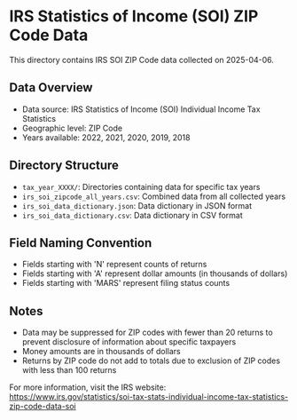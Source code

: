 # IRS Statistics of Income (SOI) ZIP Code Data

This directory contains IRS SOI ZIP Code data collected on 2025-04-06.

## Data Overview
- Data source: IRS Statistics of Income (SOI) Individual Income Tax Statistics
- Geographic level: ZIP Code
- Years available: 2022, 2021, 2020, 2019, 2018

## Directory Structure
- `tax_year_XXXX/`: Directories containing data for specific tax years
- `irs_soi_zipcode_all_years.csv`: Combined data from all collected years
- `irs_soi_data_dictionary.json`: Data dictionary in JSON format
- `irs_soi_data_dictionary.csv`: Data dictionary in CSV format

## Field Naming Convention
- Fields starting with 'N' represent counts of returns
- Fields starting with 'A' represent dollar amounts (in thousands of dollars)
- Fields starting with 'MARS' represent filing status counts

## Notes
- Data may be suppressed for ZIP codes with fewer than 20 returns to prevent disclosure of information about specific taxpayers
- Money amounts are in thousands of dollars
- Returns by ZIP code do not add to totals due to exclusion of ZIP codes with less than 100 returns

For more information, visit the IRS website: https://www.irs.gov/statistics/soi-tax-stats-individual-income-tax-statistics-zip-code-data-soi
